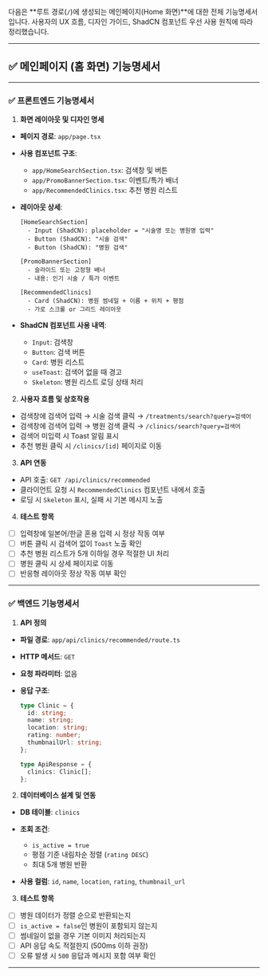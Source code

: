 다음은 \*\*루트 경로(`/`)에 생성되는 메인페이지(Home 화면)\*\*에 대한 전체 기능명세서입니다. 사용자의 UX 흐름, 디자인 가이드, ShadCN 컴포넌트 우선 사용 원칙에 따라 정리했습니다.

---

## ✅ 메인페이지 (홈 화면) 기능명세서

---

### ✅ 프론트엔드 기능명세서

1. **화면 레이아웃 및 디자인 명세**

* **페이지 경로**: `app/page.tsx`

* **사용 컴포넌트 구조**:

  * `app/HomeSearchSection.tsx`: 검색창 및 버튼
  * `app/PromoBannerSection.tsx`: 이벤트/특가 배너
  * `app/RecommendedClinics.tsx`: 추천 병원 리스트

* **레이아웃 상세**:

  ```
  [HomeSearchSection]
    - Input (ShadCN): placeholder = "시술명 또는 병원명 입력"
    - Button (ShadCN): "시술 검색"
    - Button (ShadCN): "병원 검색"

  [PromoBannerSection]
    - 슬라이드 또는 고정형 배너
    - 내용: 인기 시술 / 특가 이벤트

  [RecommendedClinics]
    - Card (ShadCN): 병원 썸네일 + 이름 + 위치 + 평점
    - 가로 스크롤 or 그리드 레이아웃
  ```

* **ShadCN 컴포넌트 사용 내역**:

  * `Input`: 검색창
  * `Button`: 검색 버튼
  * `Card`: 병원 리스트
  * `useToast`: 검색어 없을 때 경고
  * `Skeleton`: 병원 리스트 로딩 상태 처리

2. **사용자 흐름 및 상호작용**

* 검색창에 검색어 입력 → 시술 검색 클릭 → `/treatments/search?query=검색어`
* 검색창에 검색어 입력 → 병원 검색 클릭 → `/clinics/search?query=검색어`
* 검색어 미입력 시 Toast 알림 표시
* 추천 병원 클릭 시 `/clinics/[id]` 페이지로 이동

3. **API 연동**

* API 호출: `GET /api/clinics/recommended`
* 클라이언트 요청 시 `RecommendedClinics` 컴포넌트 내에서 호출
* 로딩 시 `Skeleton` 표시, 실패 시 기본 메시지 노출

4. **테스트 항목**

* [ ] 입력창에 일본어/한글 혼용 입력 시 정상 작동 여부
* [ ] 버튼 클릭 시 검색어 없이 `Toast` 노출 확인
* [ ] 추천 병원 리스트가 5개 이하일 경우 적절한 UI 처리
* [ ] 병원 클릭 시 상세 페이지로 이동
* [ ] 반응형 레이아웃 정상 작동 여부 확인

---

### ✅ 백엔드 기능명세서

1. **API 정의**

* **파일 경로**: `app/api/clinics/recommended/route.ts`
* **HTTP 메서드**: `GET`
* **요청 파라미터**: 없음
* **응답 구조**:

  ```ts
  type Clinic = {
    id: string;
    name: string;
    location: string;
    rating: number;
    thumbnailUrl: string;
  };

  type ApiResponse = {
    clinics: Clinic[];
  };
  ```

2. **데이터베이스 설계 및 연동**

* **DB 테이블**: `clinics`
* **조회 조건**:

  * `is_active = true`
  * 평점 기준 내림차순 정렬 (`rating DESC`)
  * 최대 5개 병원 반환
* **사용 컬럼**: `id`, `name`, `location`, `rating`, `thumbnail_url`

3. **테스트 항목**

* [ ] 병원 데이터가 정렬 순으로 반환되는지
* [ ] `is_active = false`인 병원이 포함되지 않는지
* [ ] 썸네일이 없을 경우 기본 이미지 처리되는지
* [ ] API 응답 속도 적절한지 (500ms 이하 권장)
* [ ] 오류 발생 시 `500` 응답과 메시지 포함 여부 확인

---

